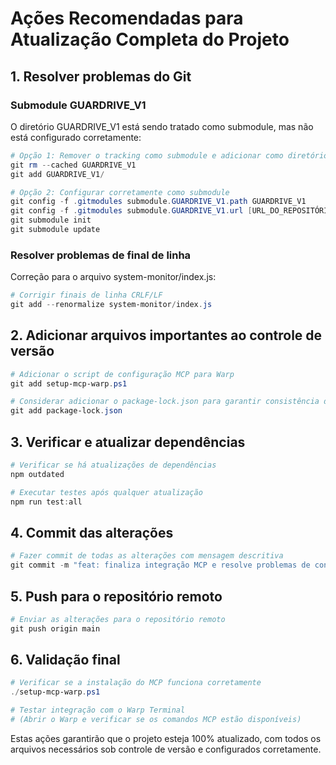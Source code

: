 # Ações Recomendadas para Atualização Completa do Projeto

## 1. Resolver problemas do Git

### Submodule GUARDRIVE_V1

O diretório GUARDRIVE_V1 está sendo tratado como submodule, mas não está configurado corretamente:

```powershell
# Opção 1: Remover o tracking como submodule e adicionar como diretório normal
git rm --cached GUARDRIVE_V1
git add GUARDRIVE_V1/

# Opção 2: Configurar corretamente como submodule
git config -f .gitmodules submodule.GUARDRIVE_V1.path GUARDRIVE_V1
git config -f .gitmodules submodule.GUARDRIVE_V1.url [URL_DO_REPOSITÓRIO]
git submodule init
git submodule update
```

### Resolver problemas de final de linha

Correção para o arquivo system-monitor/index.js:

```powershell
# Corrigir finais de linha CRLF/LF
git add --renormalize system-monitor/index.js
```

## 2. Adicionar arquivos importantes ao controle de versão

```powershell
# Adicionar o script de configuração MCP para Warp
git add setup-mcp-warp.ps1

# Considerar adicionar o package-lock.json para garantir consistência de dependências
git add package-lock.json
```

## 3. Verificar e atualizar dependências

```powershell
# Verificar se há atualizações de dependências
npm outdated

# Executar testes após qualquer atualização
npm run test:all
```

## 4. Commit das alterações

```powershell
# Fazer commit de todas as alterações com mensagem descritiva
git commit -m "feat: finaliza integração MCP e resolve problemas de configuração"
```

## 5. Push para o repositório remoto

```powershell
# Enviar as alterações para o repositório remoto
git push origin main
```

## 6. Validação final

```powershell
# Verificar se a instalação do MCP funciona corretamente
./setup-mcp-warp.ps1

# Testar integração com o Warp Terminal
# (Abrir o Warp e verificar se os comandos MCP estão disponíveis)
```

Estas ações garantirão que o projeto esteja 100% atualizado, com todos os arquivos necessários sob controle de versão e configurados corretamente.
